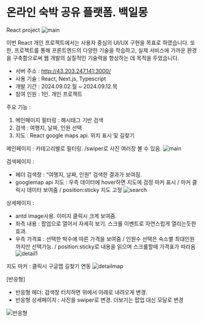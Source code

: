 # 온라인 숙박 공유 플랫폼. 백일몽
React project
![main](https://github.com/user-attachments/assets/c089f83c-60c9-4a72-bd15-58bad7e29dd5)


이번 React 개인 프로젝트에서는 사용자 중심의 UI/UX 구현을 목표로 하였습니다.
또한, 프로젝트를 통해 프론트엔드의 다양한 기술을 학습하고, 실제 서비스에 가까운 환경을 구축함으로써 웹 개발의 실질적인 기술력을 향상하는 데 목적을 두었습니다.

- 서버 주소 : http://43.203.247.141:3000/
- 사용 기술 : React, Next.js, Typescript
- 개발 기간 : 2024.09.02.월 ~ 2024.09.12.목
- 참여 인원 : 1인. 개인 프로젝트

주요 기능 :
1. 메인페이지 필터링 : 해시태그 기반 검색
2. 검색 : 여행지, 날짜, 인원 선택  
3. 지도 : React google maps api. 위치 표시 및 길찾기



메인페이지 : 카테고리별로 필터링. /swiper로 사진 여러장 볼 수 있음.
![main](https://github.com/user-attachments/assets/4e11c63f-c506-4607-b1d4-472e00cd1b7e)

검색페이지 : 
- 헤더 검색창 : “여행지, 날짜, 인원” 검색한 결과가 보여짐.
- googlemap api 지도 : 우측 데이터에 hover하면 지도에 검정 마커 표시 / 마커 클릭시 데이터 보여줌 / position:sticky 지도 고정
![search](https://github.com/user-attachments/assets/6360bcf1-0484-4357-ba98-a54da2ec420b)

상세페이지 :
- antd Image사용. 이미지 클릭시 크게 보여줌.
- 좌측 내용 : 팝업으로 열어서 자세히 보기. 스크롤 이벤트로 자연스럽게 열리는듯한 효과.
- 우측 가격표 : 선택한 박수에 따른 가격을 보여줌 / 인원수 선택은 숙소별 최대인원까지만 선택가능. / position:sticky로 내용을 읽으며 스크롤할때 가격표가 따라옴
![detail1](https://github.com/user-attachments/assets/41142179-5a39-4c37-9c2d-4d1837e1131e)

지도 마커 : 클릭시 구글맵 길찾기 연동
![detailmap](https://github.com/user-attachments/assets/3c35c33e-cd34-434b-919a-2cde89171ad3)


[반응형] 
- 반응형 헤더: 검색창 터치하면 위에서 아래로 내려오게 변경.
- 반응형 상세페이지 : 사진을 swiper로 변경. 더보기는 팝업 대신 모달로 변경
  
![반응형](https://github.com/user-attachments/assets/7ff1242a-3f2c-4864-9875-1366f675cece)

